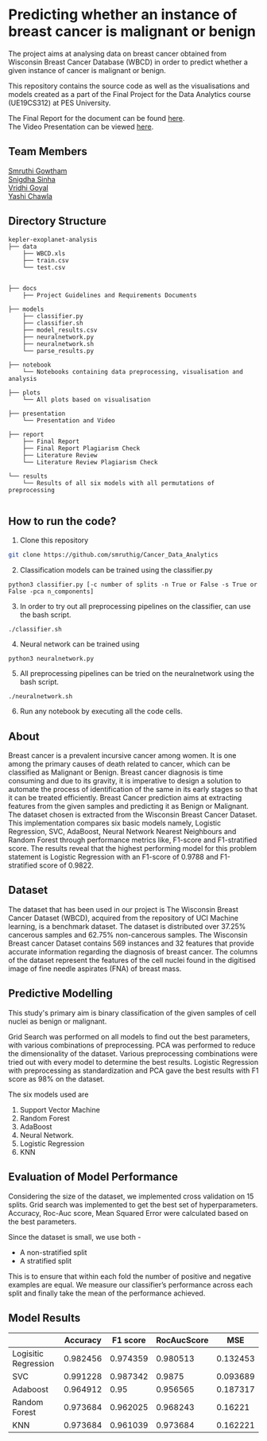 # Predicting whether an instance of breast cancer is malignant or benign

The project aims at analysing data on breast cancer obtained from Wisconsin Breast Cancer Database (WBCD) in order to predict whether a given instance of cancer is malignant or benign.

This repository contains the source code as well as the visualisations and models created as a part of the Final Project for the Data Analytics course (UE19CS312) at PES University.

The Final Report for the document can be found [here](https://drive.google.com/file/d/1bvMVRW-fg9vHtm-FSPI9T7EkJz2u46Wi/view?usp=sharing). <br>
The Video Presentation can be viewed [here](https://drive.google.com/file/d/1YQ_X-XuokOeZ9NOVt42OK88ZiW2G3xQ-/view?usp=drivesdk).

## Team Members

[Smruthi Gowtham](https://github.com/smruthig) <br>
[Snigdha Sinha](https://github.com/Snigdha-Sinha) <br>
[Vridhi Goyal](https://github.com/Vridhi-Goyal) <br>
[Yashi Chawla](https://github.com/Yashi-Chawla) <br>

## Directory Structure

```
kepler-exoplanet-analysis
├── data
    ├── WBCD.xls
    ├── train.csv
    └── test.csv


├── docs
    ├── Project Guidelines and Requirements Documents

├── models
    ├── classifier.py
    ├── classifier.sh
    ├── model_results.csv
    ├── neuralnetwork.py
    ├── neuralnetwork.sh
    └── parse_results.py

├── notebook
    └── Notebooks containing data preprocessing, visualisation and analysis

├── plots
    └── All plots based on visualisation

├── presentation
    └── Presentation and Video

├── report
    ├── Final Report
    ├── Final Report Plagiarism Check
    ├── Literature Review
    └── Literature Review Plagiarism Check

└── results
    └── Results of all six models with all permutations of preprocessing


```

## How to run the code?

1. Clone this repository

```bash
git clone https://github.com/smruthig/Cancer_Data_Analytics
```

2. Classification models can be trained using the classifier.py

```
python3 classifier.py [-c number of splits -n True or False -s True or False -pca n_components]
```

3. In order to try out all preprocessing pipelines on the classifier, can use the bash script.

```
./classifier.sh
```

4. Neural network can be trained using

```
python3 neuralnetwork.py
```

5. All preprocessing pipelines can be tried on the neuralnetwork using the bash script.

```
./neuralnetwork.sh
```

6. Run any notebook by executing all the code cells.

## About

Breast cancer is a prevalent incursive cancer among women. It is one among the primary causes of death related to cancer,
which can be classified as Malignant or Benign. Breast cancer diagnosis is time consuming and due to its gravity, it is imperative to design a solution to automate the process of identification of the same in its early stages so that it can be treated efficiently. Breast Cancer prediction aims at extracting features from the given samples and predicting it as Benign or Malignant. The dataset chosen is extracted from the Wisconsin Breast Cancer Dataset. This implementation compares six basic models namely, Logistic Regression, SVC, AdaBoost, Neural Network Nearest Neighbours and Random Forest through performance metrics like, F1-score and F1-stratified score. The results reveal that the highest performing model for this problem statement is Logistic Regression with an F1-score of 0.9788 and F1-stratified score of 0.9822.

## Dataset

The dataset that has been used in our project is The Wisconsin Breast Cancer Dataset (WBCD), acquired from the repository of UCI Machine learning, is a benchmark dataset. The dataset is distributed over 37.25\% cancerous samples and 62.75\% non-cancerous samples.
The Wisconsin Breast cancer Dataset contains 569 instances and 32 features that provide accurate information regarding the
diagnosis of breast cancer. The columns of the dataset represent the features of the cell nuclei found in the digitised image of fine needle aspirates (FNA) of breast mass.

## Predictive Modelling

This study's primary aim is binary classification of the given samples of cell nuclei as benign or malignant.

Grid Search was performed on all models to find out the best parameters, with various combinations of preprocessing.
PCA was performed to reduce the dimensionality of the dataset.
Various preprocessing combinations were tried out with every model to determine the best results.
Logistic Regression with preprocessing as standardization and PCA gave the best results with F1 score as 98% on the dataset.

The six models used are

1. Support Vector Machine
2. Random Forest
3. AdaBoost
4. Neural Network.
5. Logistic Regression
6. KNN

## Evaluation of Model Performance

Considering the size of the dataset, we implemented cross validation on 15 splits.
Grid search was implemented to get the best set of hyperparameters.
Accuracy, Roc-Auc score, Mean Squared Error were calculated based on the best parameters.

Since the dataset is small, we use both -

- A non-stratified split
- A stratified split

This is to ensure that within each fold the number of positive and negative examples are equal. We measure our classifier’s performance across each split and finally take the mean of the performance achieved.

## Model Results

|                      | Accuracy | F1 score | RocAucScore | MSE      |
| -------------------- | -------- | -------- | ----------- | -------- |
| Logisitic Regression | 0.982456 | 0.974359 | 0.980513    | 0.132453 |
| SVC                  | 0.991228 | 0.987342 | 0.9875      | 0.093689 |
| Adaboost             | 0.964912 | 0.95     | 0.956565    | 0.187317 |
| Random Forest        | 0.973684 | 0.962025 | 0.968243    | 0.16221  |
| KNN                  | 0.973684 | 0.961039 | 0.973684    | 0.162221 |
